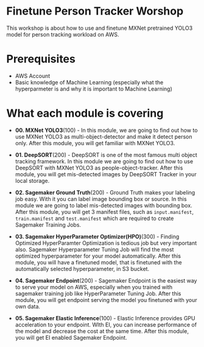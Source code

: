 # Finetune Person Tracker Worshop

This workshop is about how to use and finetune MXNet pretrained YOLO3 model for person tracking workload on AWS.

# Prerequisites

- AWS Account
- Basic knowledge of Machine Learning (especially what the hyperparmeter is and why it is important to Machine Learning)

# What each module is covering

- **00. MXNet YOLO3**(100) - In this module, we are going to find out how to use MXNet YOLO3 as multi-object-detector and make it detect person only.
After this module, you will get familiar with MXNet YOLO3.

- **01. DeepSORT**(200) - DeepSORT is one of the most famous multi object tracking framework.
In this module we are going to find out how to use DeepSORT with MXNet YOLO3 as people-object-tracker.
After this module, you will get mis-detected images by DeepSORT Tracker in your local storage.

- **02. Sagemaker Ground Truth**(200) - Ground Truth makes your labeling job easy.
With it you can label image bounding box or source.
In this module we are going to label mis-detected images with bounding box.
After this module, you will get 3 manifest files, such as `input.manifest`, `train.manifest` and `test.manifest` which are required to create Sagemaker Training Jobs.

- **03. Sagemaker HyperParameter Optimizer(HPO)**(300) - Finding Optimized HyperParamter Optimization is tedious job but very important also.
Sagemaker Hyperparameter Tuning Job will find the most optimized hyperparameter for your model automatically.
After this module, you will have a finetuned model, that is finetuned with the automatically selected hyperparameter, in S3 bucket.

- **04. Sagemaker Endpoint**(200) - Sagemaker Endpoint is the easiest way to serve your model on AWS, especially when you trained with sagemaker training job like HyperParameter Tuning Job.
After this module, you will get endpoint serving the model you finetuned with your own data.

- **05. Sagemaker Elastic Inference**(100) - Elastic Inference provides GPU acceleration to your endpoint. WIth EI, you can increase performance of the model and decrease the cost at the same time.
After this module, you will get EI enabled Sagemaker Endpoint.